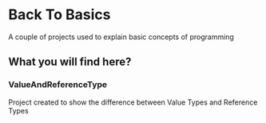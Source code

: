# Back To Basics
A couple of projects used to explain basic concepts of programming

## What you will find here?

### ValueAndReferenceType
Project created to show the difference between Value Types and Reference Types
